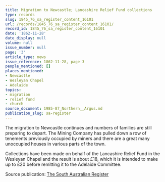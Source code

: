```yaml
---
title: Migration to Newcastle; Lancashire Relief Fund collections
type: records
slug: 1845_76_sa_register_content_16101
url: /records/1845_76_sa_register_content_16101/
record_id: 1845_76_sa_register_content_16101
date: '1862-11-28'
date_display: null
volume: null
issue_number: null
page: '3'
article_type: news
issue_reference: 1862-11-28, page 3
people_mentioned: []
places_mentioned:
- Newcastle
- Wesleyan Chapel
- Adelaide
topics:
- migration
- relief fund
- church
source_document: 1985-87_Northern__Argus.md
publication_slug: sa-register
---
```


The migration to Newcastle continues and numbers of families are still preparing to depart.  The Mining Company has pulled down a row of tenements previously occupied by miners and there are a great many unoccupied houses in various parts of the town.

Collections have been made on behalf of the Lancashire Relief Fund in the Wesleyan Chapel and the result is about £18, which it is intended to make up to £20 before remitting it to the Adelaide Committee.

Source publication: [The South Australian Register](/publications/sa-register/)
